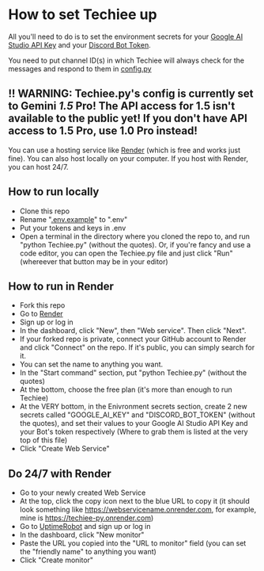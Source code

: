 # How to set Techiee up

All you'll need to do is to set the environment secrets for your [Google AI Studio API Key](https://aistudio.google.com/app/apikey) and your [Discord Bot Token](https://discord.com/developers/applications).

You need to put channel ID(s) in which Techiee will always check for the messages and respond to them in [config.py](https://github.com/MerBudd/Techiee.py/edit/main/config.py)

## !! WARNING: Techiee.py's config is currently set to Gemini *1.5* Pro! The API access for 1.5 isn't available to the public yet! If you don't have API access to 1.5 Pro, use 1.0 Pro instead!

You can use a hosting service like [Render](render.com) (which is free and works just fine). You can also host locally on your computer. If you host with Render, you can host 24/7.

## How to run locally
- Clone this repo
- Rename "[.env.example](https://github.com/MerBudd/Techiee.py/blob/main/.env.example)" to ".env"
- Put your tokens and keys in .env
- Open a terminal in the directory where you cloned the repo to, and run "python Techiee.py" (without the quotes). Or, if you're fancy and use a code editor, you can open the Techiee.py file and just click "Run" (whereever that button may be in your editor)

## How to run in Render
- Fork this repo
- Go to [Render](https://render.com/)
- Sign up or log in
- In the dashboard, click "New", then "Web service". Then click "Next".
- If your forked repo is private, connect your GitHub account to Render and click "Connect" on the repo. If it's public, you can simply search for it.
- You can set the name to anything you want.
- In the "Start command" section, put "python Techiee.py" (without the quotes)
- At the bottom, choose the free plan (it's more than enough to run Techiee)
- At the VERY bottom, in the Enivronment secrets section, create 2 new secrets called "GOOGLE_AI_KEY" and "DISCORD_BOT_TOKEN" (without the quotes), and set their values to your Google AI Studio API Key and your Bot's token respectively (Where to grab them is listed at the very top of this file)
- Click "Create Web Service"

## Do 24/7 with Render
- Go to your newly created Web Service
- At the top, click the copy icon next to the blue URL to copy it (it should look something like https://webservicename.onrender.com, for example, mine is https://techiee-py.onrender.com)
- Go to [UptimeRobot](https://uptimerobot.com) and sign up or log in
- In the dashboard, click "New monitor"
- Paste the URL you copied into the "URL to monitor" field (you can set the "friendly name" to anything you want)
- Click "Create monitor"
